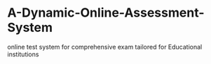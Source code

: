 # A-Dynamic-Online-Assessment-System
 online test system for comprehensive exam tailored for Educational institutions
